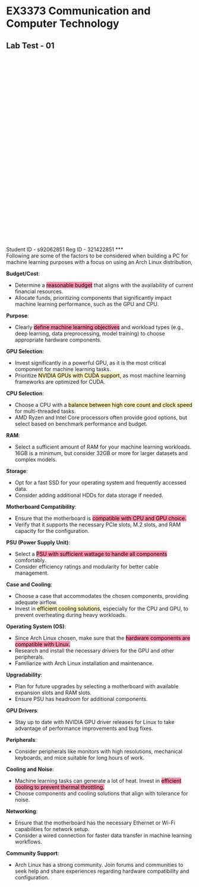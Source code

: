 # EX3373 Communication and Computer Technology
## Lab Test - 01
<br>
<br>
<br>
<br>
<br>
<br>
<br>
<br>
<br>
<br>
<br>
<br>
<br>
<br>
<br>
<br>
<br>
<br>
<br>
<br>
<br>
<br>
<br>
<br>
<br>
<br>
<br>
<br>
<br>
<br>
Student ID - s92062851
Reg ID - 321422851
***

<br>
Following are some of the factors to be considered when building a PC for machine learning purposes with a focus on using an Arch Linux distribution,

**Budget/Cost**:
- Determine a <mark style="background: #FF5582A6;">reasonable budget</mark> that aligns with the availability of current financial resources.
- Allocate funds, prioritizing components that significantly impact machine learning performance, such as the GPU and CPU.

**Purpose**:

- Clearly <mark style="background: #FF5582A6;">define machine learning objectives</mark> and workload types (e.g., deep learning, data preprocessing, model training) to choose appropriate hardware components.

**GPU Selection**:

- Invest significantly in a powerful GPU, as it is the most critical component for machine learning tasks.
- Prioritize <mark style="background: #FFF3A3A6;">NVIDIA GPUs with CUDA support,</mark> as most machine learning frameworks are optimized for CUDA.

**CPU Selection**:

- Choose a CPU with a <mark style="background: #FFF3A3A6;">balance between high core count and clock speed</mark> for multi-threaded tasks.
- AMD Ryzen and Intel Core processors often provide good options, but select based on benchmark performance and budget.

**RAM**:

- Select a sufficient amount of RAM for your machine learning workloads. 16GB is a minimum, but consider 32GB or more for larger datasets and complex models.

**Storage**:

- Opt for a fast SSD for your operating system and frequently accessed data.
- Consider adding additional HDDs for data storage if needed.

**Motherboard Compatibility**:

- Ensure that the motherboard is <mark style="background: #FF5582A6;">compatible with CPU and GPU choice.</mark>
- Verify that it supports the necessary PCIe slots, M.2 slots, and RAM capacity for the configuration.

**PSU (Power Supply Unit)**:

- Select a <mark style="background: #FF5582A6;">PSU with sufficient wattage to handle all components</mark> comfortably.
- Consider efficiency ratings and modularity for better cable management.

**Case and Cooling**:

- Choose a case that accommodates the chosen components, providing adequate airflow.
- Invest in <mark style="background: #FFF3A3A6;">efficient cooling solutions</mark>, especially for the CPU and GPU, to prevent overheating during heavy workloads.

**Operating System (OS)**:

- Since Arch Linux chosen, make sure that the <mark style="background: #FF5582A6;">hardware components are compatible with Linux.</mark>
- Research and install the necessary drivers for the GPU and other peripherals.
- Familiarize  with Arch Linux installation and maintenance.

**Upgradability**:

- Plan for future upgrades by selecting a motherboard with available expansion slots and RAM slots.
- Ensure PSU has headroom for additional components.

**GPU Drivers**:

- Stay up to date with NVIDIA GPU driver releases for Linux to take advantage of performance improvements and bug fixes.

**Peripherals**:

- Consider peripherals like monitors with high resolutions, mechanical keyboards, and mice suitable for long hours of work.

**Cooling and Noise**:

- Machine learning tasks can generate a lot of heat. Invest in <mark style="background: #FF5582A6;">efficient cooling to prevent thermal throttling.</mark>
- Choose components and cooling solutions that align with tolerance for noise.

**Networking**:

- Ensure that the motherboard has the necessary Ethernet or Wi-Fi capabilities for network setup.
- Consider a wired connection for faster data transfer in machine learning workflows.

**Community Support**:
   
- Arch Linux has a strong community. Join forums and communities to seek help and share experiences regarding hardware compatibility and configuration.